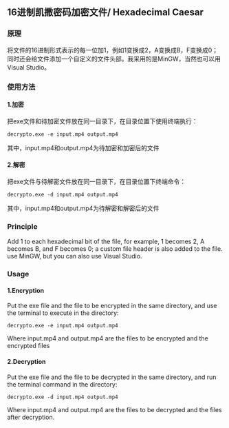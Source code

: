 ## 16进制凯撒密码加密文件/ Hexadecimal Caesar
### 原理
将文件的16进制形式表示的每一位加1，例如1变换成2，A变换成B，F变换成0；同时还会给文件添加一个自定义的文件头部。我采用的是MinGW，当然也可以用Visual Studio。

### 使用方法
#### 1.加密
把exe文件和待加密文件放在同一目录下，在目录位置下使用终端执行：

`decrypto.exe -e input.mp4 output.mp4`

其中，input.mp4和output.mp4为待加密和加密后的文件

#### 2.解密
把exe文件与待解密文件放在同一目录下，在目录位置下终端命令：

`decrypto.exe -d input.mp4 output.mp4`

其中，input.mp4和output.mp4为待解密和解密后的文件


### Principle
Add 1 to each hexadecimal bit of the file, for example, 1 becomes 2, A becomes B, and F becomes 0; a custom file header is also added to the file.  use MinGW, but you can also use Visual Studio.

### Usage
#### 1.Encryption
Put the exe file and the file to be encrypted in the same directory, and use the terminal to execute in the directory:

`decrypto.exe -e input.mp4 output.mp4`

Where input.mp4 and output.mp4 are the files to be encrypted and the encrypted files

#### 2.Decryption
Put the exe file and the file to be decrypted in the same directory, and run the terminal command in the directory:

`decrypto.exe -d input.mp4 output.mp4`

Where input.mp4 and output.mp4 are the files to be decrypted and the files after decryption.
